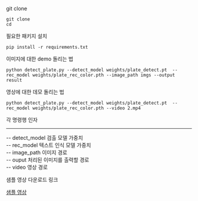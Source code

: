 git clone
```
git clone
cd 

```

필요한 패키지 설치
```
pip install -r requirements.txt

```

이미지에 대한 demo 돌리는 법
```
python detect_plate.py --detect_model weights/plate_detect.pt  --rec_model weights/plate_rec_color.pth --image_path imgs --output result
```



영상에 대한 데모 돌리는 법
```
python detect_plate.py --detect_model weights/plate_detect.pt  --rec_model weights/plate_rec_color.pth --video 2.mp4
```

각 명령행 인자 <hr>
-- detect_model 검출 모델 가중치 <br>
-- rec_model 텍스트 인식 모델 가중치 <br>
-- image_path 이미지 경로 <br>
-- ouput 처리된 이미지를 출력할 경로 <br>
-- video 영상 경로 <br>


샘플 영상 다운로드 링크

[샘플 영상](https://drive.google.com/file/d/1JbwLyqpFCXmftaJY1oap8Sa6KfjoWJta/view)




